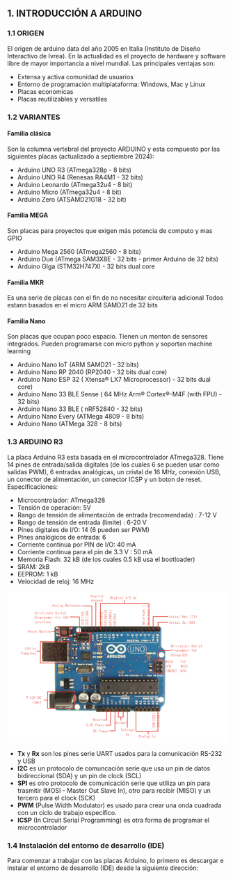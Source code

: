 ## 1. INTRODUCCIÓN A ARDUINO

### 1.1 ORIGEN
El origen de arduino data del año 2005 en Italia (Instituto de Diseño Interactivo de Ivrea). En la actualidad es el proyecto de hardware y software libre de mayor importancia a nivel mundial.
Las principales ventajas son:
* Extensa y activa comunidad de usuarios
* Entorno de programación multiplataforma: Windows, Mac y Linux
* Placas economicas
* Placas reutilizables y versatiles

### 1.2 VARIANTES

#### Familia clásica
Son la columna vertebral del proyecto ARDUINO y esta compuesto por las siguientes placas (actualizado a septiembre 2024):

* Arduino UNO R3 (ATmega328p - 8 bits)
* Arduino UNO R4 (Renesas RA4M1 - 32 bits)
* Arduino Leonardo (ATmega32u4 - 8 bit)
* Arduino Micro (ATmega32u4 - 8 bit)
* Arduino Zero (ATSAMD21G18 - 32 bit)

#### Familia MEGA
Son placas para proyectos que exigen más potencia de computo y mas GPIO

* Arduino Mega 2560 (ATmega2560 - 8 bits)
* Arduino Due (ATmega SAM3X8E - 32 bits - primer Arduino de 32 bits)
* Arduino GIga (STM32H747XI - 32 bits dual core

#### Familia MKR
Es una serie de placas con el fin de no necesitar circuiteria adicional
Todos estann basados en el micro ARM SAMD21 de 32 bits

#### Familia Nano
Son placas que ocupan poco espacio. Tienen un monton de sensores integrados. Pueden programarse con micro python y soportan machine learning

* Arduino Nano IoT (ARM SAMD21 - 32 bits)
* Arduino Nano RP 2040 (RP2040 - 32 bits dual core)
* Arduino Nano ESP 32 ( Xtensa® LX7 Microprocessor) - 32 bits dual core)
* Arduino Nano 33 BLE Sense ( 64 MHz Arm® Cortex®-M4F (with FPU) - 32 bits)
* Arduino Nano 33 BLE ( nRF52840 - 32 bits)
* Arduino Nano Every (ATMega 4809 - 8 bits)
* Arduino Nano (ATMega 328 - 8 bits)


### 1.3 ARDUINO R3

La placa Arduino R3 esta basada en el microcontrolador ATmega328. Tiene 14 pines de entrada/salida digitales (de los cuales 6 se pueden usar como salidas PWM), 6 entradas analógicas, un cristal de 16 MHz, conexión USB, un conector de alimentación, un conector ICSP y un boton de reset.
Especificaciones:
* Microcontrolador: ATmega328
* Tensión de operación: 5V
* Rango de tensión de alimentación de entrada (recomendada) : 7-12 V
* Rango de tensión de entrada (limite) : 6-20 V
* Pines digitales de I/O: 14 (6 pueden ser PWM)
* Pines analógicos de entrada: 6
* Corriente continua por PIN de I/O: 40 mA
* Corriente continua para el pin de 3.3 V : 50 mA
* Memoria Flash: 32 kB (de los cuales 0.5 kB usa el bootloader)
* SRAM: 2kB
* EEPROM: 1 kB
* Velocidad de reloj: 16 MHz

![alt text](./arduino_1.png)

* **Tx** y **Rx** son los pines serie UART usados para la comunicación RS-232 y USB
* **I2C** es un protocolo de comuncación serie que usa un pin de datos bidireccional (SDA) y un pin de clock (SCL)
* **SPI** es otro protocolo de comunicación serie que utiliza un pin para trasmitir (MOSI - Master Out Slave In), otro para recibir (MISO) y un tercero para el clock (SCK)
* **PWM** (Pulse Width Modulator) es usado para crear una onda cuadrada con un ciclo de trabajo específico.
* **ICSP** (In Circuit Serial Programming) es otra forma de programar el microcontrolador

### 1.4 Instalación del entorno de desarrollo (IDE)

Para comenzar a trabajar con las placas Arduino, lo primero es descargar e instalar el entorno de desarrollo (IDE) desde la siguiente dirección:[](https://www.arduino.cc/en/software) 








  
